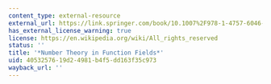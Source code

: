 ```yaml
---
content_type: external-resource
external_url: https://link.springer.com/book/10.1007%2F978-1-4757-6046-0
has_external_license_warning: true
license: https://en.wikipedia.org/wiki/All_rights_reserved
status: ''
title: '*Number Theory in Function Fields*'
uid: 40532576-19d2-4981-b4f5-dd163f35c973
wayback_url: ''
---
```

